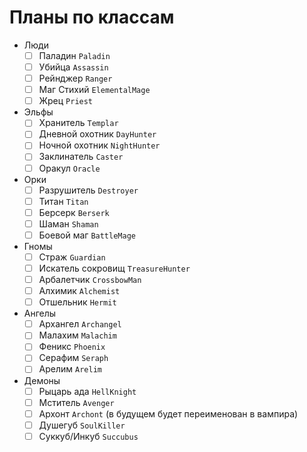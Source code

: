 
# Планы по классам

- Люди
    - [ ] Паладин `Paladin`
    - [ ] Убийца `Assassin`
    - [ ] Рейнджер `Ranger`
    - [ ] Маг Стихий `ElementalMage`
    - [ ] Жрец `Priest`
- Эльфы
    - [ ] Хранитель `Templar`
    - [ ] Дневной охотник `DayHunter`
    - [ ] Ночной охотник `NightHunter`
    - [ ] Заклинатель `Caster`
    - [ ] Оракул `Oracle`
- Орки
    - [ ] Разрушитель `Destroyer`
    - [ ] Титан `Titan`
    - [ ] Берсерк `Berserk`
    - [ ] Шаман `Shaman`
    - [ ] Боевой маг `BattleMage`
- Гномы
    - [ ] Страж `Guardian`
    - [ ] Искатель сокровищ `TreasureHunter`
    - [ ] Арбалетчик `CrossbowMan`
    - [ ] Алхимик `Alchemist`
    - [ ] Отшельник `Hermit`
- Ангелы
    - [ ] Архангел `Archangel`
    - [ ] Малахим `Malachim`
    - [ ] Феникс `Phoenix`
    - [ ] Серафим `Seraph`
    - [ ] Арелим `Arelim`
- Демоны
    - [ ] Рыцарь ада `HellKnight`
    - [ ] Мститель `Avenger`
    - [ ] Архонт `Archont` (в будущем будет переименован в вампира)
    - [ ] Душегуб `SoulKiller`
    - [ ] Суккуб/Инкуб `Succubus`
